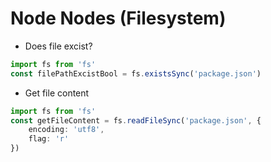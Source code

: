 # Node Nodes (Filesystem)

-   Does file excist?

```ts
import fs from 'fs'
const filePathExcistBool = fs.existsSync('package.json')
```

-   Get file content

```ts
import fs from 'fs'
const getFileContent = fs.readFileSync('package.json', {
    encoding: 'utf8',
    flag: 'r'
})
```
